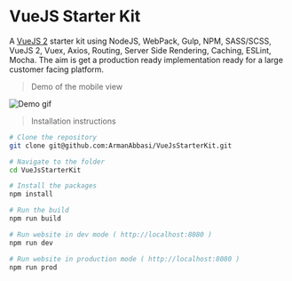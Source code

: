 # VueJS Starter Kit

A <a href="https://vuejs.org/">VueJS 2</a> starter kit using NodeJS, WebPack, Gulp, NPM, SASS/SCSS, VueJS 2, Vuex, Axios, Routing, Server Side Rendering, Caching, ESLint, Mocha. The aim is get a production ready implementation ready for a large customer facing platform.

>Demo of the mobile view

![Demo gif](https://github.com/ArmanAbbasi/VueJsStarterKit/blob/master/demo.gif)

>Installation instructions

``` bash
# Clone the repository
git clone git@github.com:ArmanAbbasi/VueJsStarterKit.git

# Navigate to the folder
cd VueJsStarterKit

# Install the packages
npm install

# Run the build
npm run build

# Run website in dev mode ( http://localhost:8080 )
npm run dev

# Run website in production mode ( http://localhost:8080 )
npm run prod
```
